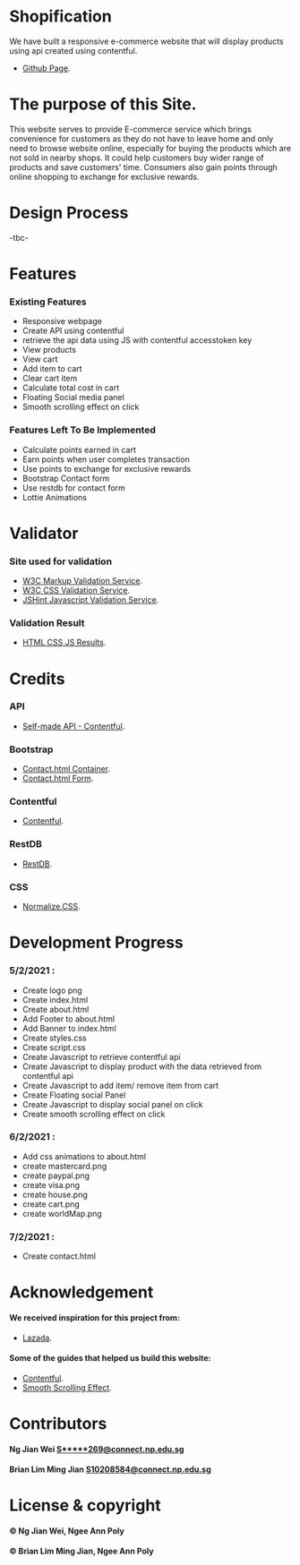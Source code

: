 # Shopification
We have built a responsive e-commerce website that will display products using api created using contentful.

- [Github Page](https://brianlimmj.github.io/ID_Assignment3/).

# The purpose of this Site.
This website serves to provide E-commerce service which brings convenience for customers as they do not have to leave home and only need to browse website online, especially for buying the products which are not sold in nearby shops. It could help customers buy wider range of products and save customers' time. Consumers also gain points through online shopping to exchange for exclusive rewards.

# Design Process
-tbc-

# Features
### Existing Features
- Responsive webpage
- Create API using contentful
- retrieve the api data using JS with contentful accesstoken key
- View products
- View cart
- Add item to cart
- Clear cart item
- Calculate total cost in cart
- Floating Social media panel
- Smooth scrolling effect on click
 
### Features Left To Be Implemented
- Calculate points earned in cart
- Earn points when user completes transaction
- Use points to exchange for exclusive rewards
- Bootstrap Contact form
- Use restdb for contact form
- Lottie Animations

# Validator
### Site used for validation
- [W3C Markup Validation Service](https://validator.w3.org/).
- [W3C CSS Validation Service](https://jigsaw.w3.org/css-validator/).
- [JSHint Javascript Validation Service](https://jshint.com/).

### Validation Result
- [HTML,CSS,JS Results](https://imgur.com/ "https://imgur.com").

# Credits
### API
- [Self-made API - Contentful](https://imgur.com/a/UEvafSw).

### Bootstrap
- [Contact.html Container](https://getbootstrap.com/docs/4.1/layout/grid/).
- [Contact.html Form](https://getbootstrap.com/docs/4.0/components/forms/).

### Contentful
- [Contentful](https://www.contentful.com/).

### RestDB
- [RestDB](https://restdb.io/).

### CSS
- [Normalize.CSS](https://necolas.github.io/normalize.css/).

# Development Progress
### 5/2/2021 : 
- Create logo png
- Create index.html
- Create about.html
- Add Footer to about.html
- Add Banner to index.html
- Create styles.css
- Create script.css
- Create Javascript to retrieve contentful api
- Create Javascript to display product with the data retrieved from contentful api
- Create Javascript to add item/ remove item from cart
- Create Floating social Panel
- Create Javascript to display social panel on click
- Create smooth scrolling effect on click

### 6/2/2021 : 
- Add css animations to about.html
- create mastercard.png
- create paypal.png
- create visa.png
- create house.png
- create cart.png
- create worldMap.png

### 7/2/2021 :
- Create contact.html
# Acknowledgement
#### We received inspiration for this project from:
- [Lazada](https://www.lazada.sg/#).

#### Some of the guides that helped us build this website:
- [Contentful](https://www.youtube.com/watch?v=bLKkG0_4Xc4&ab_channel=PragmaticReviews).
- [Smooth Scrolling Effect](https://www.w3schools.com/howto/howto_css_smooth_scroll.asp#section2).

# Contributors
#### Ng Jian Wei <S*****269@connect.np.edu.sg>
#### Brian Lim Ming Jian <S10208584@connect.np.edu.sg>

# License & copyright
#### © Ng Jian Wei, Ngee Ann Poly
#### © Brian Lim Ming Jian, Ngee Ann Poly

